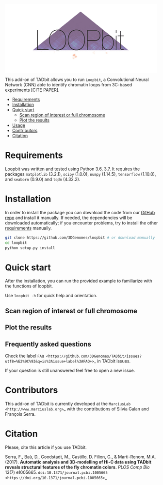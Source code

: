 <img src="https://github.com/3DGenomes/loopbit/blob/master/loopbit_logo.png" height= "225" width="500" align="center">

This add-on of TADbit allows you to run `Loopbit`, a Convolutional Neural Network (CNN) able to identify chromatin loops from 3C-based experiments [CITE PAPER].

<!-- TOC depthFrom:1 depthTo:8 withLinks:1 updateOnSave:1 orderedList:0 -->

  - [Requirements](#requirements)
  - [Installation](#installation)
  - [Quick start](#quick-start)
      - [Scan region of interest or full chromosome](#scan-region-of-interest-or-full-chromosome)
      - [Plot the results](#plot-the-results)
  - [Usage](#usage)
  - [Contributors](#contributors)
  - [Citation](#citation)

<!-- /TOC -->

# Requirements
Loopbit was written and tested using Python 3.6, 3.7.
It requires the packages `matplotlib` (3.2.1), `scipy` (1.0.0), `numpy` (1.14.5), `tensorflow` (1.10.0), and `seaborn` (0.9.0) and `tqdm` (4.32.2).

# Installation

In order to install the package you can download the code from our [GitHub repo](https://github.com/3DGenomes/loopbit) and install it manually. If needed, the dependencies will be downloaded automatically; if you encounter problems, try to install the other [requirements](#requirements) manually.

```bash
git clone https://github.com/3DGenomes/loopbit # or download manually
cd loopbit
python setup.py install
```

# Quick start
After the installation, you can run the provided example to familiarize with the functions of loopbit.

Use `loopbit -h` for quick help and orientation.

## Scan region of interest or full chromosome

## Plot the results

Frequently asked questions
--------------------------

Check the label `FAQ <https://github.com/3DGenomes/TADbit/issues?utf8=%E2%9C%93&q=is%3Aissue+label%3AFAQ+>`_ in TADbit issues.

If your question is still unanswered feel free to open a new issue.

# Contributors
This add-on of TADbit is currently developed at the  `MarciusLab <http://www.marciuslab.org>`_ with the contributions of Silvia Galan and François Serra.

# Citation
Please, cite this article if you use TADbit.

Serra, F., Baù, D., Goodstadt, M., Castillo, D. Filion, G., & Marti-Renom, M.A. (2017).
**Automatic analysis and 3D-modelling of Hi-C data using TADbit reveals structural features of the fly chromatin colors.**
*PLOS Comp Bio* 13(7) e1005665. `doi:10.1371/journal.pcbi.1005665 <https://doi.org/10.1371/journal.pcbi.1005665>`_
